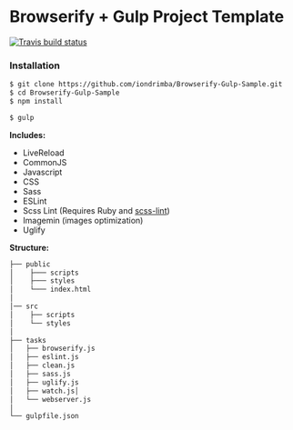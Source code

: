 # Browserify + Gulp Project Template

[![Travis build status](https://travis-ci.org/iondrimba/Browserify-Gulp-Sample.svg?branch=master)](https://travis-ci.org/iondrimba/Browserify-Gulp-Sample)

### Installation

```sh
$ git clone https://github.com/iondrimba/Browserify-Gulp-Sample.git
$ cd Browserify-Gulp-Sample
$ npm install

$ gulp
```

__Includes:__
  * LiveReload
  * CommonJS
  * Javascript
  * CSS
  * Sass
  * ESLint
  * Scss Lint (Requires Ruby and [scss-lint])
  * Imagemin (images optimization)
  * Uglify

__Structure:__

````bash
├── public
│    ├─── scripts
│    ├─── styles
│    └─── index.html
│    
│── src
│    ├── scripts
│    └── styles
│
├── tasks
│   ├── browserify.js
│   ├── eslint.js
│   ├── clean.js
│   ├── sass.js
│   ├── uglify.js
│   ├── watch.js│   
│   └── webserver.js
│
└── gulpfile.json
````

[scss-lint]:<https://github.com/brigade/scss-lint#installation>
